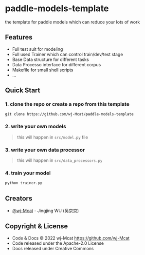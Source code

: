 # paddle-models-template
the template for paddle models which can reduce your lots of work

## Features

* Full test suit for modeling
* Full used Trainer which can control train/dev/test stage
* Base Data structure for different tasks
* Data Processo interface for different corpus
* Makefile for small shell scripts
* ...

## Quick Start

### 1. clone the repo or create a repo from this template

```shell
git clone https://github.com/wj-Mcat/paddle-models-template
```

### 2. write your own models

> this will happen in `src/model.py` file

### 3. write your own data processor

> this will happen in `src/data_processors.py`

### 4. train your model

```python
python trainer.py
```

## Creators

- [@wj-Mcat](https://github.com/wj-Mcat) - Jingjing WU (吴京京)

## Copyright & License

- Code & Docs © 2022 wj-Mcat <https://github.com/wj-Mcat>
- Code released under the Apache-2.0 License
- Docs released under Creative Commons

